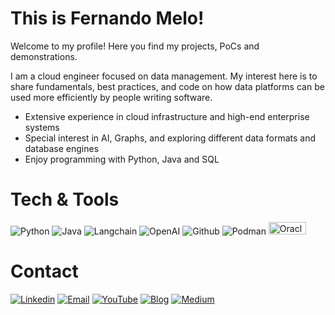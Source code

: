 # This is Fernando Melo! 

Welcome to my profile! Here you find my projects, PoCs and demonstrations.

I am a cloud engineer focused on data management. My interest here is to share fundamentals, best practices, and code on how data platforms can be used more efficiently by people writing software.

- Extensive experience in cloud infrastructure and high-end enterprise systems
- Special interest in AI, Graphs, and exploring different data formats and database engines
- Enjoy programming with Python, Java and SQL

# Tech & Tools

![Python](https://img.shields.io/badge/Python-05122A?style=flat&logo=python)
![Java](https://img.shields.io/badge/Java-05122A?style=flat&logo=openjdk&logoColor=White)
![Langchain](https://img.shields.io/badge/Langchain-05122A?style=flat&logo=chainlink)
![OpenAI](https://img.shields.io/badge/OpenAI-05122A?style=flat&logo=openai)
![Github](https://img.shields.io/badge/Github-05122A?style=flat&logo=github)
![Podman](https://img.shields.io/badge/Podman-05122A?style=flat&logo=podman)
<img src="https://upload.wikimedia.org/wikipedia/commons/5/50/Oracle_logo.svg" alt="Oracle Logo" width="60" height="20"/>



# Contact

[![Linkedin](https://img.shields.io/badge/LinkedIn-blue?style=flat&logo=linkedin&logoColor=blue)](https://linkedin.com/in/fmelodb)
[![Email](https://img.shields.io/badge/Email-6D4AFF?style=flat&logo=protonmail&logoColor=white)](mailto:fmelodb+git@proton.me)
[![YouTube](https://img.shields.io/badge/YouTube-red?style=flat&logo=Youtube&logoColor=white)](https://www.youtube.com/universodosdados)
[![Blog](https://img.shields.io/badge/Blog-blue?style=flat&logo=wordpress&logoColor=white)](https://www.universodosdados.com)
[![Medium](https://img.shields.io/badge/Medium-black?style=flat&logo=medium&logoColor=white)](https://medium.com/@fmeloc)






